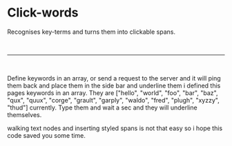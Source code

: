 <h1>Click-words</h1>
<p>Recognises key-terms and turns them into clickable spans.</p>

<br/>
<hr/>
<br/>



<p>
Define keywords in an array, or send a request to the server and it will ping them back and place them in the side bar and underline them
i defined this pages keywords in an array. They are  ["hello", "world", "foo", "bar", "baz", "qux", "quux", "corge", "grault", "garply", "waldo", "fred", "plugh", "xyzzy", "thud"] currently.
Type them and wait a sec and they will underline themselves.

walking text nodes and inserting styled spans is not that easy so i hope this code saved you some time. 
</p>


